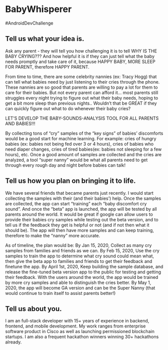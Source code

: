 # BabyWhisperer

#AndroidDevChallenge

## Tell us what your idea is. 

Ask any parent - they will tell you how challenging it is to tell WHY IS THE BABY CRYING??? And how helpful it is if they can just tell what the baby needs promptly and take care of it, because HAPPY BABY, MORE SLEEP FOR PARENT, therefore HAPPY PARENT. 

From time to time, there are some celebrity nannies (ex: Tracy Hogg) that can tell what babies need by just listening to their cries through the phone. These nannies are so good that parents are willing to pay a lot for them to care for their babies. But not every parent can afford it… most parents still struggles every night trying to figure out what their baby needs, hoping to get a bit more sleep than previous nights.. Wouldn’t that be GREAT if they can quickly figure out what to do whenever their baby cries? 

LET’S DEVELOP THE BABY-SOUNDS-ANALYSIS TOOL FOR ALL PARENTS AND BABIES!!!

By collecting tons of “cry” samples of the “key signs” of babies’ discomforts would be a good start for machine learning. For example: cries of hungry babies (ex: babies not being fed over 3 or 4 hours), cries of babies who need diaper changes, cries of tired babies(ex: babies not sleeping for a few hours), etc. Once a good amount of samples are collected and the cries are analyzed, a tool “super nanny” would be what all parents need to get through every rough day and night before babies can talk! 



## Tell us how you plan on bringing it to life. 

We have several friends that became parents just recently. I would start collecting the samples with their (and their babies’) help. Once the samples are collected, the app can start “training” each “baby discomfort cry sound”. And once  the “beta” app is launched, the app will be tested by all parents around the world. It would be great if google can allow users to provide their babies cry samples while testing out the beta version, and  to tell us if the feedback they get is helpful or not (and if not then what it should be). The app will then have more samples and can keep training, therefore to make the “nanny” more accurate.

As of timeline, the plan would be:
By Jan 15, 2020, Collect as many cry samples from families and friends as we can.
By Feb 15, 2020, Use the cry samples to train the app to determine what cry sound could mean what, then give the beta app to families and friends to get their feedback and finetune the app.
By April 1st, 2020, Keep building the sample database, and release the fine-tuned beta version app to the public for testing and getting their feedback. With the users around the world, the app would be trained by more cry samples and able to distinguish the cries better.
By May 1, 2020, the app will become GA version and can be the Super Nanny (that would continue to train itself to assist parents better!)



## Tell us about you. 

I am an full-stack developer with 15+ years of experience in backend, frontend, and mobile development.  My work ranges from enterprise software product in Cisco as well as launching permissioned blockchain startups.  I am also a frequent hackathon winners winning 30+ hackathons already.


